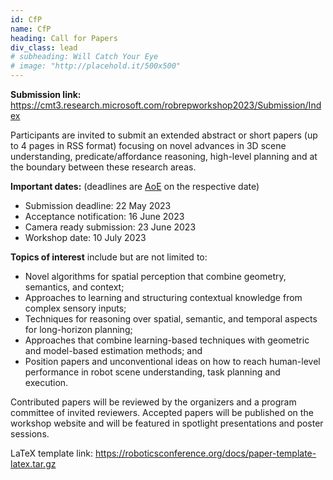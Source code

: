 ```yaml
---
id: CfP
name: CfP
heading: Call for Papers
div_class: lead
# subheading: Will Catch Your Eye
# image: "http://placehold.it/500x500"
---
```


<!-- Submission link: <a href="https://easychair.org/conferences/?conf=pal2020icraworkshop">https://easychair.org/conferences/?conf=pal2020icraworkshop</a> (submission deadline has expired) -->
**Submission link:** <a href="https://cmt3.research.microsoft.com/robrepworkshop2023/Submission/Index">https://cmt3.research.microsoft.com/robrepworkshop2023/Submission/Index</a>

Participants are invited to submit an extended abstract or short papers (up to 4 pages in RSS format) focusing on novel advances in 3D scene understanding, predicate/affordance reasoning, high-level planning and at the boundary between these research areas.

**Important dates:** (deadlines are <a href="https://time.is/Anywhere_on_Earth">AoE</a> on the respective date)
- Submission deadline: 22 May 2023
- Acceptance notification: 16 June 2023
- Camera ready submission: 23 June 2023
- Workshop date: 10 July 2023

**Topics of interest** include but are not limited to:

- Novel algorithms for spatial perception that combine geometry, semantics, and context;
- Approaches to learning and structuring contextual knowledge from complex sensory inputs;
- Techniques for reasoning over spatial, semantic, and temporal aspects for long-horizon planning;
- Approaches that combine learning-based techniques with geometric and model-based estimation methods; and
- Position papers and unconventional ideas on how to reach human-level performance in robot scene understanding, task planning and execution. 

Contributed papers will be reviewed by the organizers and a program committee of invited reviewers. Accepted papers will be published on the workshop website and will be featured in spotlight presentations and poster sessions. 

LaTeX template link: <a href="https://roboticsconference.org/docs/paper-template-latex.tar.gz">https://roboticsconference.org/docs/paper-template-latex.tar.gz</a>
